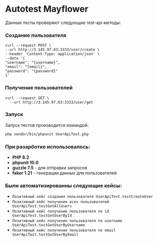 # Autotest Mayflower
Данные тесты проверяют следующие rest-api методы:
### Создание пользователя
```
curl --request POST \
--url http://3.145.97.83:3333/user/create \
--header 'Content-Type: application/json' \
--data '{
"username": "{username}",
"email": "{email}",
"password": "{password}"
}'
```
### Получение пользователей
```
curl --request GET \
  --url http://3.145.97.83:3333/user/get
```
### Запуск
Запуск тестов производится командой:
```bash
php vendor/bin/phpunit UserApiTest.php
```
### При разарботке использовалось:
* **PHP 8.2** 
* **phpunit 10.0**
* **guzzle 7.5** - для отправки запросов
* **faker 1.21** - генерации данных для пользователей
### Были автоматизированны следующие кейсы:
* `Позитивный кейс создания пользователя UserApiTest.testCreateUser`
* `Позитивный кейс получения всех пользователей UserApiTest.testGetAllUsers`
* `Позитивный кейс получение пользователя по id UserApiTest.testGetUserById`
* `Позитивный кейс получение пользователя по username UserApiTest.testGetUserByUsername`
* `Позитивный кейс получение пользователя по email UserApiTest.testGetUserByEmail`


